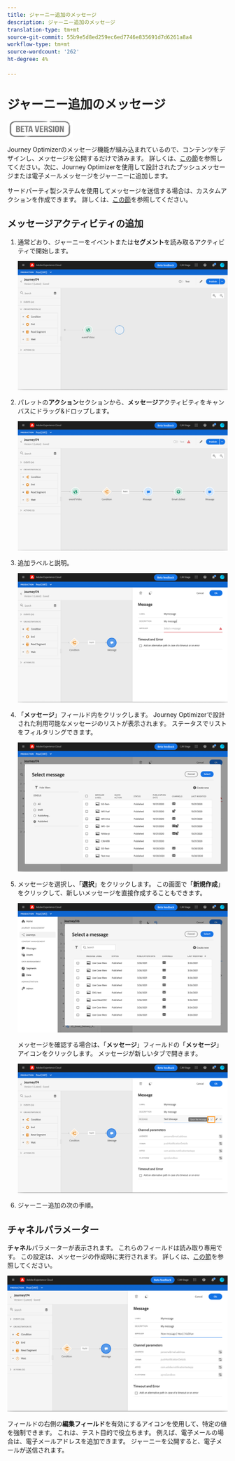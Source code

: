 ```yaml
---
title: ジャーニー追加のメッセージ
description: ジャーニー追加のメッセージ
translation-type: tm+mt
source-git-commit: 55b9e5d8ed259ec6ed7746e835691d7d6261a8a4
workflow-type: tm+mt
source-wordcount: '262'
ht-degree: 4%

---
```


# ジャーニー追加のメッセージ

![](../assets/do-not-localize/badge.png)

Journey Optimizerのメッセージ機能が組み込まれているので、コンテンツをデザインし、メッセージを公開するだけで済みます。 詳しくは、[この節](../get-started-content.md)を参照してください。次に、Journey Optimizerを使用して設計されたプッシュメッセージまたは電子メールメッセージをジャーニーに追加します。

サードパーティ製システムを使用してメッセージを送信する場合は、カスタムアクションを作成できます。 詳しくは、[この節](../action/action.md)を参照してください。

## メッセージアクティビティの追加

1. 通常どおり、ジャーニーをイベントまたは&#x200B;**セグメント**&#x200B;を読み取るアクティビティで開始します。

   ![](../assets/jo-message0.png)

1. パレットの&#x200B;**アクション**&#x200B;セクションから、**メッセージ**&#x200B;アクティビティをキャンバスにドラッグ&amp;ドロップします。

   ![](../assets/jo-message1.png)

1. 追加ラベルと説明。

   ![](../assets/jo-message2.png)

1. 「**メッセージ**」フィールド内をクリックします。 Journey Optimizerで設計された利用可能なメッセージのリストが表示されます。 ステータスでリストをフィルタリングできます。

   ![](../assets/jo-message3.png)

1. メッセージを選択し、「**選択**」をクリックします。 この画面で「**新規作成**」をクリックして、新しいメッセージを直接作成することもできます。

   ![](../assets/jo-message4-ter.png)

   メッセージを確認する場合は、「**メッセージ**」フィールドの「**メッセージ**」アイコンをクリックします。 メッセージが新しいタブで開きます。

   ![](../assets/jo-message4-bis.png)

1. ジャーニー追加の次の手順。

## チャネルパラメーター

**チャネル**&#x200B;パラメーターが表示されます。 これらのフィールドは読み取り専用です。 この設定は、メッセージの作成時に実行されます。 詳しくは、[この節](../get-started-content.md)を参照してください。

![](../assets/jo-message4.png)

フィールドの右側の&#x200B;**編集フィールド**&#x200B;を有効にするアイコンを使用して、特定の値を強制できます。 これは、テスト目的で役立ちます。 例えば、電子メールの場合は、電子メールアドレスを追加できます。 ジャーニーを公開すると、電子メールが送信されます。
